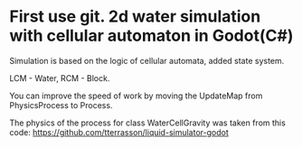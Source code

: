 # First use git. 2d water simulation with cellular automaton in Godot(C#)

Simulation is based on the logic of cellular automata, added state system.

LCM - Water, RCM - Block.

You can improve the speed of work by moving the UpdateMap from PhysicsProcess to Process.


The physics of the process for class WaterCellGravity was taken from this code: https://github.com/tterrasson/liquid-simulator-godot

